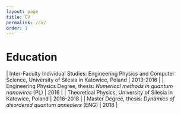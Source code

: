 ```yaml
---
layout: page
title: CV
permalink: /cv/
order: 1
---
```


# Education

| Inter-Faculty Individual Studies: Engineering Physics and Computer Science, University of Silesia in Katowice, Poland | 2013-2016 |
| Engineering Physics Degree, thesis: *Numerical methods in quantum nanowires* (PL) | 2016 |
| Theoretical Physics, University of Silesia in Katowice, Poland | 2016-2018 |
| Master Degree, thesis: *Dynamics of disordered quantum annealers* (ENG) | 2018 |
